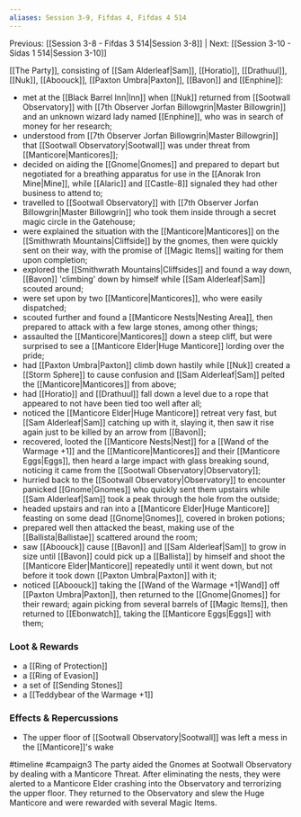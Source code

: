 ```yaml
---
aliases: Session 3-9, Fifdas 4, Fifdas 4 514
---
```

Previous: [[Session 3-8 - Fifdas 3 514|Session 3-8]] | Next: [[Session 3-10 - Sidas 1 514|Session 3-10]]

[[The Party]], consisting of [[Sam Alderleaf|Sam]], [[Horatio]], [[Drathuul]], [[Nuk]], [[Aboouck]], [[Paxton Umbra|Paxton]], [[Bavon]] and [[Enphine]]:
- met at the [[Black Barrel Inn|Inn]] when [[Nuk]] returned from [[Sootwall Observatory]] with [[7th Observer Jorfan Billowgrin|Master Billowgrin]] and an unknown wizard lady named [[Enphine]], who was in search of money for her research;
- understood from [[7th Observer Jorfan Billowgrin|Master Billowgrin]] that [[Sootwall Observatory|Sootwall]] was under threat from [[Manticore|Manticores]];
- decided on aiding the [[Gnome|Gnomes]] and prepared to depart but negotiated for a breathing apparatus for use in the [[Anorak Iron Mine|Mine]], while [[Alaric]] and [[Castle-8]] signaled they had other business to attend to;
- travelled to [[Sootwall Observatory]] with [[7th Observer Jorfan Billowgrin|Master Billowgrin]] who took them inside through a secret magic circle in the Gatehouse;
- were explained the situation with the [[Manticore|Manticores]] on the [[Smithwrath Mountains|Cliffside]] by the gnomes, then were quickly sent on their way, with the promise of [[Magic Items]] waiting for them upon completion;
- explored the [[Smithwrath Mountains|Cliffsides]] and found a way down, [[Bavon]] 'climbing' down by himself while [[Sam Alderleaf|Sam]] scouted around;
- were set upon by two [[Manticore|Manticores]], who were easily dispatched;
- scouted further and found a [[Manticore Nests|Nesting Area]], then prepared to attack with a few large stones, among other things;
- assaulted the [[Manticore|Manticores]] down a steep cliff, but were surprised to see a [[Manticore Elder|Huge Manticore]] lording over the pride;
- had [[Paxton Umbra|Paxton]] climb down hastily while [[Nuk]] created a [[Storm Sphere]] to cause confusion and [[Sam Alderleaf|Sam]] pelted the [[Manticore|Manticores]] from above;
- had [[Horatio]] and [[Drathuul]] fall down a level due to a rope that appeared to not have been tied too well after all;
- noticed the [[Manticore Elder|Huge Manticore]] retreat very fast, but [[Sam Alderleaf|Sam]] catching up with it, slaying it, then saw it rise again just to be killed by an arrow from [[Bavon]];
- recovered, looted the [[Manticore Nests|Nest]] for a [[Wand of the Warmage +1]] and the [[Manticore|Manticores]] and their [[Manticore Eggs|Eggs]], then heard a large impact with glass breaking sound, noticing it came from the [[Sootwall Observatory|Observatory]];
- hurried back to the [[Sootwall Observatory|Observatory]] to encounter panicked [[Gnome|Gnomes]] who quickly sent them upstairs while [[Sam Alderleaf|Sam]] took a peak through the hole from the outside;
- headed upstairs and ran into a [[Manticore Elder|Huge Manticore]] feasting on some dead [[Gnome|Gnomes]], covered in broken potions;
- prepared well then attacked the beast, making use of the [[Ballista|Ballistae]] scattered around the room;
- saw [[Aboouck]] cause [[Bavon]] and [[Sam Alderleaf|Sam]] to grow in size until [[Bavon]] could pick up a [[Ballista]] by himself and shoot the [[Manticore Elder|Manticore]] repeatedly until it went down, but not before it took down [[Paxton Umbra|Paxton]] with it;
- noticed [[Aboouck]] taking the [[Wand of the Warmage +1|Wand]] off [[Paxton Umbra|Paxton]], then returned to the [[Gnome|Gnomes]] for their reward; again picking from several barrels of [[Magic Items]], then returned to [[Ebonwatch]], taking the [[Manticore Eggs|Eggs]] with them;

### Loot & Rewards
- a [[Ring of Protection]]
- a [[Ring of Evasion]]
- a set of [[Sending Stones]]
- a [[Teddybear of the Warmage +1]]

### Effects & Repercussions
-   The upper floor of [[Sootwall Observatory|Sootwall]] was left a mess in the [[Manticore]]'s wake

#timeline 
#campaign3 
<span 
	  class='ob-timelines' 
	  data-date='514-05-04' 
	  data-title="Fifdas 4: Manticore Assault" 
	  data-class='green'>
	The party aided the Gnomes at Sootwall Observatory by dealing with a Manticore Threat. After eliminating the nests, they were alerted to a Manticore Elder crashing into the Observatory and terrorizing the upper floor. They returned to the Observatory and slew the Huge Manticore and were rewarded with several Magic Items.
</span>